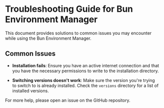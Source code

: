 # Troubleshooting Guide for Bun Environment Manager

This document provides solutions to common issues you may encounter while using the Bun Environment Manager.

## Common Issues

- **Installation fails**: Ensure you have an active internet connection and that you have the necessary permissions to write to the installation directory.

- **Switching versions doesn't work**: Make sure the version you're trying to switch to is already installed. Check the `versions` directory for a list of installed versions.

For more help, please open an issue on the GitHub repository.
